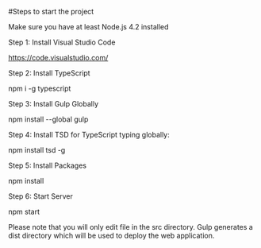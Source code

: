 #Steps to start the project

Make sure you have at least Node.js 4.2 installed

Step 1: Install Visual Studio Code

https://code.visualstudio.com/


Step 2: Install TypeScript

npm i -g typescript


Step 3: Install Gulp Globally

npm install --global gulp 


Step 4: Install TSD for TypeScript typing globally:

npm install tsd -g


Step 5: Install Packages

npm install

Step 6: Start Server

npm start


Please note that you will only edit file in the src directory. Gulp generates a dist directory which will be used to deploy the web application.








